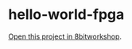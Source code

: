 hello-world-fpga
=====

[Open this project in 8bitworkshop](http://8bitworkshop.com/redir.html?platform=verilog&githubURL=https%3A%2F%2Fgithub.com%2FCharlotteGore%2Fhello-world-fpga&file=chardisplay.v).
